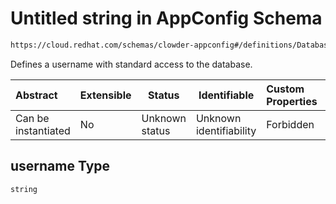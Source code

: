 # Untitled string in AppConfig Schema

```txt
https://cloud.redhat.com/schemas/clowder-appconfig#/definitions/DatabaseConfig/properties/username
```

Defines a username with standard access to the database.


| Abstract            | Extensible | Status         | Identifiable            | Custom Properties | Additional Properties | Access Restrictions | Defined In                                                          |
| :------------------ | ---------- | -------------- | ----------------------- | :---------------- | --------------------- | ------------------- | ------------------------------------------------------------------- |
| Can be instantiated | No         | Unknown status | Unknown identifiability | Forbidden         | Allowed               | none                | [schema.json\*](../../../../out/schema.json "open original schema") |

## username Type

`string`
